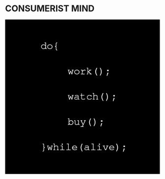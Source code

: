 # CONSUMERIST MIND

![](https://github.com/DanielBrito/no-ritmo-de-algo/blob/master/PoemasVisuais/img/consumerist_mind.png)
